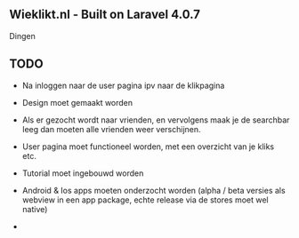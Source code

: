 ## Wieklikt.nl -  Built on Laravel 4.0.7

Dingen 

## TODO

* Na inloggen naar de user pagina ipv naar de klikpagina

* Design moet gemaakt worden

* Als er gezocht wordt naar vrienden, en vervolgens maak je de searchbar leeg dan moeten alle vrienden weer verschijnen.

* User pagina moet functioneel worden, met een overzicht van je kliks etc.

* Tutorial moet ingebouwd worden

* Android & Ios apps moeten onderzocht worden (alpha / beta versies  als webview in een app package,  echte release via de stores moet wel native)

* 